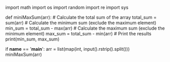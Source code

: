import math
import os
import random
import re
import sys

def miniMaxSum(arr):
    # Calculate the total sum of the array
    total_sum = sum(arr)
    # Calculate the minimum sum (exclude the maximum element)
    min_sum = total_sum - max(arr)
    # Calculate the maximum sum (exclude the minimum element)
    max_sum = total_sum - min(arr)
    # Print the results
    print(min_sum, max_sum)

if __name__ == '__main__':
    arr = list(map(int, input().rstrip().split()))
    miniMaxSum(arr)


